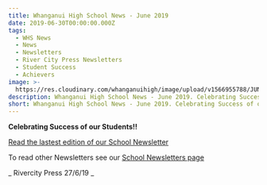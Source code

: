 ```yaml
---
title: Whanganui High School News - June 2019
date: 2019-06-30T00:00:00.000Z
tags:
  - WHS News
  - News
  - Newsletters
  - River City Press Newsletters
  - Student Success
  - Achievers
image: >-
  https://res.cloudinary.com/whanganuihigh/image/upload/v1566955788/JUNE_2019_rivercity_press_smaller.jpg
description: Whanganui High School News - June 2019. Celebrating Success of our Students‼️
short: Whanganui High School News - June 2019. Celebrating Success of our Students‼️
---
```

**Celebrating Success of our Students!!**



[Read the lastest edition of our School Newsletter](https://res.cloudinary.com/whanganuihigh/image/upload/v1563920455/newsletters/Rivercity_Press_-_Newsletter_June_2019.ai)

To read other Newsletters see our [School Newsletters page](https://www.whanganuihigh.school.nz/news-and-events/school-newsletters/)

_ Rivercity Press 27/6/19 _
